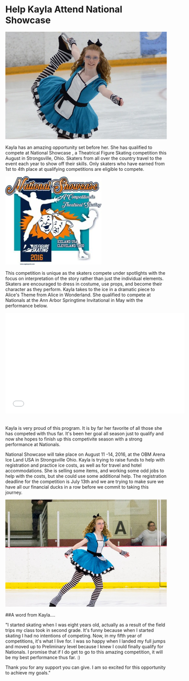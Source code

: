 # Help Kayla Attend National Showcase

![](images/kayla_nationalshowcase.jpg)

Kayla has an amazing opportunity set before her. She has qualified to compete at National Showcase , a Theatrical Figure Skating competition this August in Strongsville, Ohio. Skaters from all over the country travel to the event each year to show off their skills. Only skaters who have earned from 1st to 4th place at qualifying competitions are eligible to compete.

![](images/nationalshowcase_logo.jpg)

This competition is unique as the skaters compete under spotlights with the focus on interpretation of the story rather than just the individual elements. Skaters are encouraged to dress in costume, use props, and become their character as they perform. Kayla takes to the ice in a dramatic piece to Alice's Theme from Alice in Wonderland. She qualified to compete at Nationals at the Ann Arbor Springtime Invitational in May with the performance below.  

<iframe media_type="0" media_id="oN8ED4n8b5E" class="youtube-replace" title="YouTube video player" style="margin-bottom:20px;width:560px;height:315px;" src="//www.youtube.com/embed/oN8ED4n8b5E/?rel=0" frameborder="0" allowfullscreen="1"></iframe>

Kayla is very proud of this program. It is by far her favorite of all those she has competed with thus far.  It's been her goal all season just to qualify and now she hopes to finish up this competivite season with a strong performance at Nationals. 

National Showcase will take place on August 11 -14, 2016, at the OBM Arena Ice Land USA in Strongsville Ohio.  Kayla is trying to raise funds to help with registration and practice ice costs, as well as for travel and hotel accommodations.  She is selling some items, and working some odd jobs to help with the costs, but she could use some additional help. The registration deadline for the competition is July 13th and we are trying to make sure we have all our financial ducks in a row before we commit to taking this journey.

![](images/kayla_nationalshowcase2.jpg)

##A word from Kayla....

"I started skating when I was eight years old, actually as a result of the field trips my class took in second grade. It's funny because when I started skating I had no intentions of competing. Now, in my fifth year of competitions, it's what I live for. I was so happy when I landed my full jumps and moved up to Preliminary level because I knew I could finally qualify for Nationals. I promise that if I do get to go to this amazing competition, it will be my best performance thus far. :)

Thank you for any support you can give. I am so excited for this opportunity to achieve my goals."